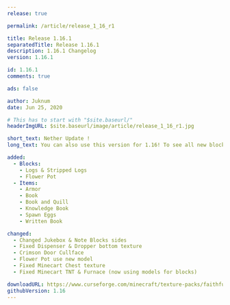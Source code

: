 ```yaml
---
release: true

permalink: /article/release_1_16_r1

title: Release 1.16.1
separatedTitle: Release 1.16.1
description: 1.16.1 Changelog
version: 1.16.1

id: 1.16.1
comments: true

ads: false

author: Juknum
date: Jun 25, 2020

# This has to start with "$site.baseurl/"
headerImgURL: $site.baseurl/image/article/release_1_16_r1.jpg

short_text: Nether Update !
long_text: You can also use this version for 1.16! To see all new blocks/items don't forget to watch old news (1.16-pre2 & 20w17a)!

added:
  - Blocks:
    - Logs & Stripped Logs
    - Flower Pot
  - Items:
    - Armor
    - Book
    - Book and Quill
    - Knowledge Book
    - Spawn Eggs
    - Written Book

changed:
  - Changed Jukebox & Note Blocks sides
  - Fixed Dispenser & Dropper bottom texture
  - Crimson Door Cullface
  - Flower Pot use new model
  - Fixed Minecart Chest texture
  - Fixed Minecart TNT & Furnace (now using models for blocks)

downloadURL: https://www.curseforge.com/minecraft/texture-packs/faithful-3d/files/2988566
githubVersion: 1.16
---
```

